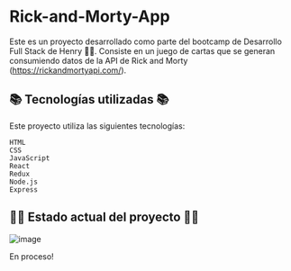 # Rick-and-Morty-App

Este es un proyecto desarrollado como parte del bootcamp de Desarrollo Full Stack de Henry 👩‍💻.
Consiste en un juego de cartas que se generan consumiendo datos de la API de Rick and Morty (https://rickandmortyapi.com/).

## 📚 Tecnologías utilizadas 📚

Este proyecto utiliza las siguientes tecnologías:

    HTML
    CSS
    JavaScript
    React
    Redux
    Node.js
    Express

## 👩‍💻 Estado actual del proyecto 👩‍💻
![image](https://github.com/AnabellaSimonpietri/Rick_and_morty_dos/assets/120821574/c67cb78a-746d-46ae-844b-60c0fdd4cb02)

En proceso!
